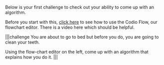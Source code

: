 Below is your first challenge to check out your ability to come up with an algorithm.

Before you start with this, [click here](https://codio.com/docs/quickstart/flow/) to see how to use the Codio Flow, our flowchart editor. There is a video here which should be helpful.

|||challenge
You are about to go to bed but before you do, you are going to clean your teeth. 

Using the flow-chart editor on the left, come up with an algorithm that explains how you do it.
|||